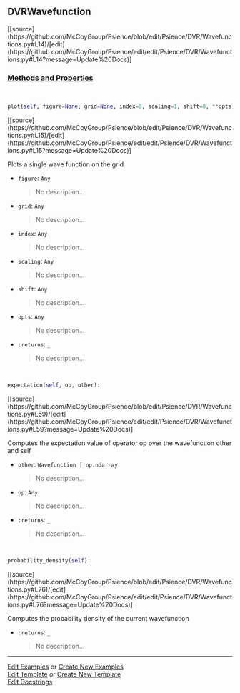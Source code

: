 ## <a id="Psience.DVR.Wavefunctions.DVRWavefunction">DVRWavefunction</a> 
<div class="docs-source-link" markdown="1">
[[source](https://github.com/McCoyGroup/Psience/blob/edit/Psience/DVR/Wavefunctions.py#L14)/[edit](https://github.com/McCoyGroup/Psience/edit/edit/Psience/DVR/Wavefunctions.py#L14?message=Update%20Docs)]
</div>



<div class="collapsible-section">
 <div class="collapsible-section collapsible-section-header" markdown="1">
 
### <a class="collapse-link" data-toggle="collapse" href="#methods">Methods and Properties</a> <a class="float-right" data-toggle="collapse" href="#methods"><i class="fa fa-chevron-down"></i></a>

 </div>
 <div class="collapsible-section collapsible-section-body collapse" id="methods" markdown="1">

<a id="Psience.DVR.Wavefunctions.DVRWavefunction.plot" class="docs-object-method">&nbsp;</a> 
```python
plot(self, figure=None, grid=None, index=0, scaling=1, shift=0, **opts): 
```
<div class="docs-source-link" markdown="1">
[[source](https://github.com/McCoyGroup/Psience/blob/edit/Psience/DVR/Wavefunctions.py#L15)/[edit](https://github.com/McCoyGroup/Psience/edit/edit/Psience/DVR/Wavefunctions.py#L15?message=Update%20Docs)]
</div>

Plots a single wave function on the grid
- `figure`: `Any`
    >No description...
- `grid`: `Any`
    >No description...
- `index`: `Any`
    >No description...
- `scaling`: `Any`
    >No description...
- `shift`: `Any`
    >No description...
- `opts`: `Any`
    >No description...
- `:returns`: `_`
    >No description...

<a id="Psience.DVR.Wavefunctions.DVRWavefunction.expectation" class="docs-object-method">&nbsp;</a> 
```python
expectation(self, op, other): 
```
<div class="docs-source-link" markdown="1">
[[source](https://github.com/McCoyGroup/Psience/blob/edit/Psience/DVR/Wavefunctions.py#L59)/[edit](https://github.com/McCoyGroup/Psience/edit/edit/Psience/DVR/Wavefunctions.py#L59?message=Update%20Docs)]
</div>

Computes the expectation value of operator op over the wavefunction other and self
- `other`: `Wavefunction | np.ndarray`
    >No description...
- `op`: `Any`
    >No description...
- `:returns`: `_`
    >No description...

<a id="Psience.DVR.Wavefunctions.DVRWavefunction.probability_density" class="docs-object-method">&nbsp;</a> 
```python
probability_density(self): 
```
<div class="docs-source-link" markdown="1">
[[source](https://github.com/McCoyGroup/Psience/blob/edit/Psience/DVR/Wavefunctions.py#L76)/[edit](https://github.com/McCoyGroup/Psience/edit/edit/Psience/DVR/Wavefunctions.py#L76?message=Update%20Docs)]
</div>

Computes the probability density of the current wavefunction
- `:returns`: `_`
    >No description...

 </div>
</div>




___

[Edit Examples](https://github.com/McCoyGroup/Psience/edit/gh-pages/ci/examples/Psience/DVR/Wavefunctions/DVRWavefunction.md) or 
[Create New Examples](https://github.com/McCoyGroup/Psience/new/gh-pages/?filename=ci/examples/Psience/DVR/Wavefunctions/DVRWavefunction.md) <br/>
[Edit Template](https://github.com/McCoyGroup/Psience/edit/gh-pages/ci/docs/Psience/DVR/Wavefunctions/DVRWavefunction.md) or 
[Create New Template](https://github.com/McCoyGroup/Psience/new/gh-pages/?filename=ci/docs/templates/Psience/DVR/Wavefunctions/DVRWavefunction.md) <br/>
[Edit Docstrings](https://github.com/McCoyGroup/Psience/edit/edit/Psience/DVR/Wavefunctions.py#L14?message=Update%20Docs)